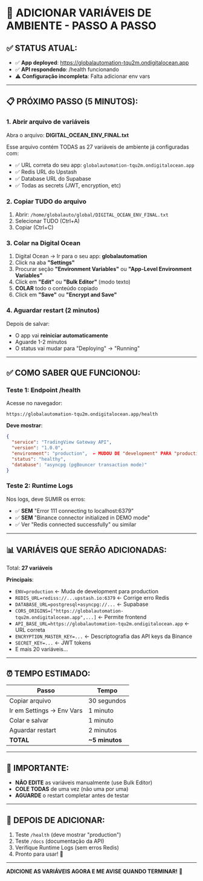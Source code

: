 # 🎯 ADICIONAR VARIÁVEIS DE AMBIENTE - PASSO A PASSO

## ✅ STATUS ATUAL:
- ✅ **App deployed**: https://globalautomation-tqu2m.ondigitalocean.app
- ✅ **API respondendo**: /health funcionando
- ⚠️ **Configuração incompleta**: Falta adicionar env vars

---

## 📋 PRÓXIMO PASSO (5 MINUTOS):

### **1. Abrir arquivo de variáveis**

Abra o arquivo: **DIGITAL_OCEAN_ENV_FINAL.txt**

Esse arquivo contém TODAS as 27 variáveis de ambiente já configuradas com:
- ✅ URL correta do seu app: `globalautomation-tqu2m.ondigitalocean.app`
- ✅ Redis URL do Upstash
- ✅ Database URL do Supabase
- ✅ Todas as secrets (JWT, encryption, etc)

### **2. Copiar TUDO do arquivo**

1. Abrir: `/home/globalauto/global/DIGITAL_OCEAN_ENV_FINAL.txt`
2. Selecionar TUDO (Ctrl+A)
3. Copiar (Ctrl+C)

### **3. Colar na Digital Ocean**

1. Digital Ocean → Ir para o seu app: **globalautomation**
2. Click na aba **"Settings"**
3. Procurar seção **"Environment Variables"** ou **"App-Level Environment Variables"**
4. Click em **"Edit"** ou **"Bulk Editor"** (modo texto)
5. **COLAR** todo o conteúdo copiado
6. Click em **"Save"** ou **"Encrypt and Save"**

### **4. Aguardar restart (2 minutos)**

Depois de salvar:
- O app vai **reiniciar automaticamente**
- Aguarde 1-2 minutos
- O status vai mudar para "Deploying" → "Running"

---

## ✅ COMO SABER QUE FUNCIONOU:

### **Teste 1: Endpoint /health**

Acesse no navegador:
```
https://globalautomation-tqu2m.ondigitalocean.app/health
```

**Deve mostrar**:
```json
{
  "service": "TradingView Gateway API",
  "version": "1.0.0",
  "environment": "production",  ← MUDOU DE "development" PARA "production"
  "status": "healthy",
  "database": "asyncpg (pgBouncer transaction mode)"
}
```

### **Teste 2: Runtime Logs**

Nos logs, deve SUMIR os erros:
- ✅ **SEM** "Error 111 connecting to localhost:6379"
- ✅ **SEM** "Binance connector initialized in DEMO mode"
- ✅ Ver "Redis connected successfully" ou similar

---

## 📊 VARIÁVEIS QUE SERÃO ADICIONADAS:

Total: **27 variáveis**

**Principais**:
- `ENV=production` ← Muda de development para production
- `REDIS_URL=rediss://...upstash.io:6379` ← Corrige erro Redis
- `DATABASE_URL=postgresql+asyncpg://...` ← Supabase
- `CORS_ORIGINS=["https://globalautomation-tqu2m.ondigitalocean.app",...]` ← Permite frontend
- `API_BASE_URL=https://globalautomation-tqu2m.ondigitalocean.app` ← URL correta
- `ENCRYPTION_MASTER_KEY=...` ← Descriptografia das API keys da Binance
- `SECRET_KEY=...` ← JWT tokens
- E mais 20 variáveis...

---

## ⏰ TEMPO ESTIMADO:

| Passo | Tempo |
|-------|-------|
| Copiar arquivo | 30 segundos |
| Ir em Settings → Env Vars | 1 minuto |
| Colar e salvar | 1 minuto |
| Aguardar restart | 2 minutos |
| **TOTAL** | **~5 minutos** |

---

## 🚨 IMPORTANTE:

- **NÃO EDITE** as variáveis manualmente (use Bulk Editor)
- **COLE TODAS** de uma vez (não uma por uma)
- **AGUARDE** o restart completar antes de testar

---

## 🎯 DEPOIS DE ADICIONAR:

1. Teste `/health` (deve mostrar "production")
2. Teste `/docs` (documentação da API)
3. Verifique Runtime Logs (sem erros Redis)
4. Pronto para usar! 🎉

---

**ADICIONE AS VARIÁVEIS AGORA E ME AVISE QUANDO TERMINAR!** 🚀
